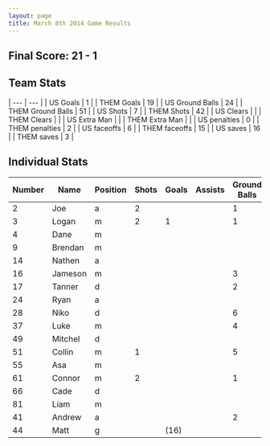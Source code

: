 ```yaml
---
layout: page
title: March 8th 2014 Game Results
---
```


## Final Score: 21 - 1

## Team Stats

| --- | --- |
| US Goals | 1 |
| THEM Goals | 19 |
| US Ground Balls | 24 |
| THEM Ground Balls | 51 |
| US Shots | 7 |
| THEM Shots | 42 |
| US Clears | |
| THEM Clears | |
| US Extra Man | |
| THEM Extra Man | |
| US penalties | 0 |
| THEM penalties | 2 |
| US faceoffs | 6 |
| THEM faceoffs | 15 |
| US saves | 16 |
| THEM saves | 3 |

## Individual Stats

| Number   |  Name   |  Position   |  Shots  |  Goals  |  Assists  |  Ground Balls  |  Penalties  | 
| ---   |  ---   |  ---   |  ---  |  ---  |  ---  |  ---  |  ---  | 
| 2  |  Joe  |  a  |  2  |     |     |  1  |     | 
| 3  |  Logan  |  m  |  2  |  1  |     |  1  |     | 
| 4  |  Dane   |  m  |     |     |     |     |     | 
| 9  |  Brendan  |  m  |     |     |     |     |     | 
| 14   |  Nathen   |  a  |     |     |     |     |     | 
| 16   |  Jameson  |  m  |     |     |     |  3  |     | 
| 17   |  Tanner   |  d  |     |     |     |  2  |     | 
| 24   |  Ryan   |  a  |     |     |     |     |     | 
| 28   |  Niko   |  d  |     |     |     |  6  |     | 
| 37   |  Luke   |  m  |     |     |     |  4  |     | 
| 49   |  Mitchel  |  d  |     |     |     |     |     | 
| 51   |  Collin   |  m  |  1  |     |     |  5  |     | 
| 55   |  Asa  |  m  |     |     |     |     |     | 
| 61   |  Connor   |  m  |  2  |     |     |  1  |     | 
| 66   |  Cade   |  d  |     |     |     |     |     | 
| 81   |  Liam   |  m  |     |     |     |     |     | 
| 41   |  Andrew   |  a  |     |     |     |  2  |     | 
| 44   |  Matt   |  g  |     |  (16)  |     |     |     | 

